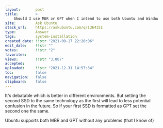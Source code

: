 ```yaml
---
layout:       post
title:        >
    Should I use MBR or GPT when I intend to use both Ubuntu and Windows?
site:         Ask Ubuntu
stack_url:    https://askubuntu.com/q/1364351
type:         Answer
tags:         system-installation
created_date: !!str "2021-09-17 22:28:06"
edit_date:    !!str ""
votes:        !!str "2"
favorites:    
views:        !!str "3,007"
accepted:     
uploaded:     !!str "2021-12-31 14:57:34"
toc:          false
navigation:   false
clipboard:    false
---
```


It's debatable which is better in different environments. But setting the second SSD to the same technology as the first will lead to less potential confusion in the future. So if your first SSD is formatted as GPT set the second one the same.

Ubuntu supports both MBR and GPT without any problems (that I know of)
